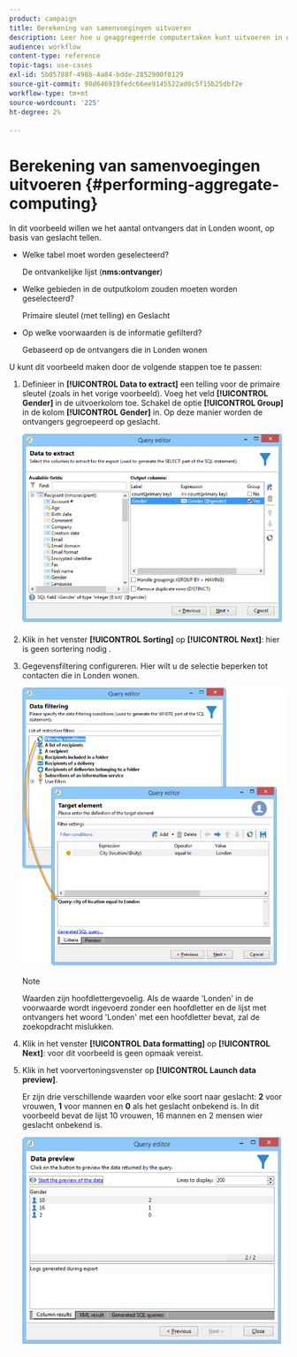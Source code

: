 ```yaml
---
product: campaign
title: Berekening van samenvoegingen uitvoeren
description: Leer hoe u geaggregeerde computertaken kunt uitvoeren in query's
audience: workflow
content-type: reference
topic-tags: use-cases
exl-id: 5b05788f-498b-4a84-bdde-2852900f0129
source-git-commit: 98d646919fedc66ee9145522ad0c5f15b25dbf2e
workflow-type: tm+mt
source-wordcount: '225'
ht-degree: 2%

---
```


# Berekening van samenvoegingen uitvoeren {#performing-aggregate-computing}

In dit voorbeeld willen we het aantal ontvangers dat in Londen woont, op basis van geslacht tellen.

* Welke tabel moet worden geselecteerd?

   De ontvankelijke lijst (**nms:ontvanger**)

* Welke gebieden in de outputkolom zouden moeten worden geselecteerd?

   Primaire sleutel (met telling) en Geslacht

* Op welke voorwaarden is de informatie gefilterd?

   Gebaseerd op de ontvangers die in Londen wonen

U kunt dit voorbeeld maken door de volgende stappen toe te passen:

1. Definieer in **[!UICONTROL Data to extract]** een telling voor de primaire sleutel (zoals in het vorige voorbeeld). Voeg het veld **[!UICONTROL Gender]** in de uitvoerkolom toe. Schakel de optie **[!UICONTROL Group]** in de kolom **[!UICONTROL Gender]** in. Op deze manier worden de ontvangers gegroepeerd op geslacht.

   ![](assets/query_editor_nveau_27.png)

1. Klik in het venster **[!UICONTROL Sorting]** op **[!UICONTROL Next]**: hier is geen sortering nodig .
1. Gegevensfiltering configureren. Hier wilt u de selectie beperken tot contacten die in Londen wonen.

   ![](assets/query_editor_22.png)

   >[!NOTE]
   >
   >Waarden zijn hoofdlettergevoelig. Als de waarde &#39;Londen&#39; in de voorwaarde wordt ingevoerd zonder een hoofdletter en de lijst met ontvangers het woord &#39;Londen&#39; met een hoofdletter bevat, zal de zoekopdracht mislukken.

1. Klik in het venster **[!UICONTROL Data formatting]** op **[!UICONTROL Next]**: voor dit voorbeeld is geen opmaak vereist.
1. Klik in het voorvertoningsvenster op **[!UICONTROL Launch data preview]**.

   Er zijn drie verschillende waarden voor elke soort naar geslacht: **2** voor vrouwen, **1** voor mannen en **0** als het geslacht onbekend is. In dit voorbeeld bevat de lijst 10 vrouwen, 16 mannen en 2 mensen wier geslacht onbekend is.

   ![](assets/query_editor_agregat_04.png)
